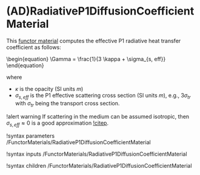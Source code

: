 # (AD)RadiativeP1DiffusionCoefficientMaterial

This [functor material](/FunctorMaterials/index.md) computes the effective
P1 radiative heat transfer coefficient as follows:

\begin{equation}
\Gamma = \frac{1}{3 \kappa + \sigma_{s, eff}}
\end{equation}

where

- $\kappa$ is the opacity (SI units $m$)
- $\sigma_{s, eff}$ is the P1 effective scattering cross section (SI units $m$), e.g., $3 \sigma_{tr}$ with $\sigma_{tr}$ being the transport cross section.

!alert warning
If scattering in the medium can be assumed isotropic,
then $\sigma_{s, eff} \approx 0$ is a good approximation [!citep](incropera2002).

!syntax parameters /FunctorMaterials/RadiativeP1DiffusionCoefficientMaterial

!syntax inputs /FunctorMaterials/RadiativeP1DiffusionCoefficientMaterial

!syntax children /FunctorMaterials/RadiativeP1DiffusionCoefficientMaterial
